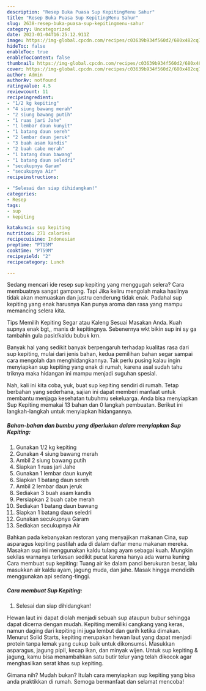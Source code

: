 ```yaml
---
description: "Resep Buka Puasa Sup KepitingMenu Sahur"
title: "Resep Buka Puasa Sup KepitingMenu Sahur"
slug: 2638-resep-buka-puasa-sup-kepitingmenu-sahur
category: Uncategorized
date: 2023-01-04T16:25:12.911Z
image: https://img-global.cpcdn.com/recipes/c03639b934f560d2/680x482cq70/sup-kepiting-foto-resep-utama.jpg
hideToc: false
enableToc: true
enableTocContent: false
thumbnail: https://img-global.cpcdn.com/recipes/c03639b934f560d2/680x482cq70/sup-kepiting-foto-resep-utama.jpg
cover: https://img-global.cpcdn.com/recipes/c03639b934f560d2/680x482cq70/sup-kepiting-foto-resep-utama.jpg
author: Admin
authorAv: notfound
ratingvalue: 4.5
reviewcount: 11
recipeingredient:
- "1/2 kg kepiting"
- "4 siung bawang merah"
- "2 siung bawang putih"
- "1 ruas jari Jahe"
- "1 lembar daun kunyit"
- "1 batang daun sereh"
- "2 lembar daun jeruk"
- "3 buah asam kandis"
- "2 buah cabe merah"
- "1 batang daun bawang"
- "1 batang daun seledri"
- "secukupnya Garam"
- "secukupnya Air"
recipeinstructions:

- "Selesai dan siap dihidangkan!"
categories:
- Resep
tags:
- sup
- kepiting

katakunci: sup kepiting 
nutrition: 271 calories
recipecuisine: Indonesian
preptime: "PT15M"
cooktime: "PT59M"
recipeyield: "2"
recipecategory: Lunch

---
```



Sedang mencari ide resep sup kepiting yang menggugah selera? Cara membuatnya sangat gampang. Tapi Jika keliru mengolah maka hasilnya tidak akan memuaskan dan justru cenderung tidak enak. Padahal sup kepiting yang enak harusnya Kan punya aroma dan rasa yang mampu memancing selera kita.


Tips Memilih Kepiting Segar atau Kaleng Sesuai Masakan Anda. Kuah supnya enak bgt,, manis dr kepitingnya. Sebenernya wkt bikin sup ini sy ga tambahin gula pasir/kaldu bubuk krn.

Banyak hal yang sedikit banyak berpengaruh terhadap kualitas rasa dari sup kepiting, mulai dari jenis bahan, kedua pemilihan bahan segar sampai cara mengolah dan menghidangkannya. Tak perlu pusing kalau ingin menyiapkan sup kepiting yang enak di rumah, karena asal sudah tahu triknya maka hidangan ini mampu menjadi suguhan spesial.


Nah, kali ini kita coba, yuk, buat sup kepiting sendiri di rumah. Tetap berbahan yang sederhana, sajian ini dapat memberi manfaat untuk membantu menjaga kesehatan tubuhmu sekeluarga. Anda bisa menyiapkan Sup Kepiting memakai 13 bahan dan 0 langkah pembuatan. Berikut ini langkah-langkah untuk menyiapkan hidangannya.

<!--inarticleads1-->

##### Bahan-bahan dan bumbu yang diperlukan dalam menyiapkan Sup Kepiting:

1. Gunakan 1/2 kg kepiting
1. Gunakan 4 siung bawang merah
1. Ambil 2 siung bawang putih
1. Siapkan 1 ruas jari Jahe
1. Gunakan 1 lembar daun kunyit
1. Siapkan 1 batang daun sereh
1. Ambil 2 lembar daun jeruk
1. Sediakan 3 buah asam kandis
1. Persiapkan 2 buah cabe merah
1. Sediakan 1 batang daun bawang
1. Siapkan 1 batang daun seledri
1. Gunakan secukupnya Garam
1. Sediakan secukupnya Air


Bahkan pada kebanyakan restoran yang menyajikan makanan Cina, sup asparagus kepiting pastilah ada di dalam daftar menu makanan mereka. Masakan sup ini menggunakan kaldu tulang ayam sebagai kuah. Mungkin sekilas warnanya terkesan sedikit pucat karena hanya ada warna kuning Cara membuat sup kepiting: Tuang air ke dalam panci berukuran besar, lalu masukkan air kaldu ayam, jagung muda, dan jahe. Masak hingga mendidih menggunakan api sedang-tinggi. 

<!--inarticleads2-->

##### Cara membuat Sup Kepiting:


1. Selesai dan siap dihidangkan!

Hewan laut ini dapat diolah menjadi sebuah sup ataupun bubur sehingga dapat dicerna dengan mudah. Kepiting memiliki cangkang yang keras, namun daging dari kepiting ini juga lembut dan gurih ketika dimakan. Menurut Solid Starts, kepiting merupakan hewan laut yang dapat menjadi protein tanpa lemak yang cukup baik untuk dikonsumsi. Masukkan asparagus, jagung pipil, kecap ikan, dan minyak wijen. Untuk sup kepiting &amp; jagung, kamu bisa menambahkan satu butir telur yang telah dikocok agar menghasilkan serat khas sup kepiting. 

Gimana nih? Mudah bukan? Itulah cara menyiapkan sup kepiting yang bisa anda praktikkan di rumah. Semoga bermanfaat dan selamat mencoba!
